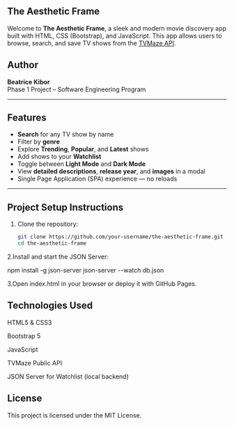 ## The Aesthetic Frame

Welcome to **The Aesthetic Frame**, a sleek and modern movie discovery app built with HTML, CSS (Bootstrap), and JavaScript. This app allows users to browse, search, and save TV shows from the [TVMaze API](https://api.tvmaze.com/).

## Author

**Beatrice Kibor**  
Phase 1 Project – Software Engineering Program

---

## Features

- **Search** for any TV show by name
- Filter by **genre**
- Explore **Trending**, **Popular**, and **Latest** shows
- Add shows to your **Watchlist**
- Toggle between **Light Mode** and **Dark Mode**
- View **detailed descriptions**, **release year**, and **images** in a modal
- Single Page Application (SPA) experience — no reloads

---

## Project Setup Instructions

1. Clone the repository:

   ```bash
   git clone https://github.com/your-username/the-aesthetic-frame.git
   cd the-aesthetic-frame

2.Install and start the JSON Server:

npm install -g json-server
json-server --watch db.json

3.Open index.html in your browser or deploy it with GitHub Pages.

## Technologies Used
HTML5 & CSS3

Bootstrap 5

JavaScript 

TVMaze Public API

JSON Server for Watchlist (local backend)

## License
This project is licensed under the MIT License.
